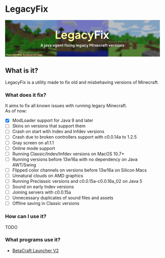 # LegacyFix
![](/.github/img/banner.webp)

## What is it?
LegacyFix is a utility made to fix old and misbehaving versions of Minecraft.

### What does it fix?
It aims to fix all known issues with running legacy Minecraft.<br>
As of now:
- [x] ModLoader support for Java 9 and later
- [ ] Skins on versions that support them
- [ ] Crash on start with Indev and Infdev versions
- [ ] Crash due to broken controllers support with c0.0.14a to 1.2.5
- [ ] Gray screen on a1.1.1
- [ ] Online mode support
- [ ] Running Classic/Indev/Infdev versions on MacOS 10.7+
- [ ] Running versions before 13w16a with no dependency on Java AWT/Swing
- [ ] Flipped color channels on versions before 13w16a on Silicon Macs
- [ ] Unnatural clouds on AMD graphics
- [ ] Running Preclassic versions and c0.0.15a-c0.0.16a_02 on Java 5
- [ ] Sound on early Indev versions
- [ ] Joining servers with c0.0.15a
- [ ] Unnecessary duplicates of sound files and assets
- [ ] Offline saving in Classic versions

### How can I use it?
TODO

### What programs use it?
- [BetaCraft Launcher V2](https://github.com/betacraftuk/betacraft-launcher/tree/v2)
